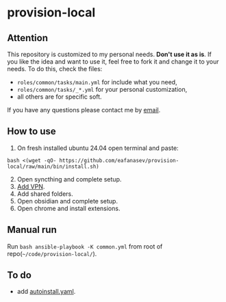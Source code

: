 # provision-local

## Attention

This repository is customized to my personal needs. **Don't use it as is**. If you like the idea and want to use it, feel free to fork it and change it to your needs. To do this, check the files: 
- `roles/common/tasks/main.yml` for include what you need,
- `roles/common/tasks/_*.yml` for your personal customization,
- all others are for specific soft.

If you have any questions please contact me by [email](mailto:emafanasev@yandex.ru?subject=About%20your%20provision-local%20repo&body=Hi!%0D%0A%0D%0A).

## How to use

1. On fresh installed ubuntu 24.04 open terminal and paste:

```bash <(wget -qO- https://github.com/eafanasev/provision-local/raw/main/bin/install.sh)```

2. Open syncthing and complete setup.
3. [Add VPN](https://github.com/hwdsl2/setup-ipsec-vpn/blob/master/docs/clients.md#ubuntu-linux).
4. Add shared folders.
5. Open obsidian and complete setup.
6. Open chrome and install extensions.

## Manual run
Run ```bash ansible-playbook -K common.yml``` from root of repo(`~/code/provision-local/`).

## To do
- add [autoinstall.yaml](https://canonical-subiquity.readthedocs-hosted.com/en/latest/reference/autoinstall-reference.html).